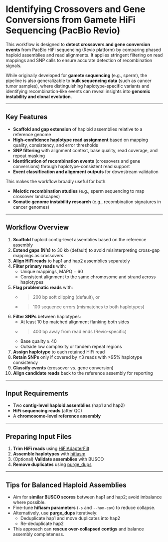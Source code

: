 # Identifying Crossovers and Gene Conversions from Gamete HiFi Sequencing (PacBio Revio)

This workflow is designed to **detect crossovers and gene conversion events** from PacBio HiFi sequencing (Revio platform) by comparing phased haploid assemblies and read alignments. It applies stringent filtering on read mappings and SNP calls to ensure accurate detection of recombination signals.  

While originally developed for **gamete sequencing** (e.g., sperm), the pipeline is also generalizable to **bulk sequencing data** (such as cancer tumor samples), where distinguishing haplotype-specific variants and identifying recombination-like events can reveal insights into **genomic instability and clonal evolution**.  

---

## Key Features

- **Scaffold and gap extension** of haploid assemblies relative to a reference genome  
- **High-confidence haplotype read assignment** based on mapping quality, consistency, and error thresholds  
- **SNP filtering** with alignment context, base quality, read coverage, and repeat masking  
- **Identification of recombination events** (crossovers and gene conversions) through haplotype-consistent read support  
- **Event classification and alignment outputs** for downstream validation  

This makes the workflow broadly useful for both:  
- **Meiotic recombination studies** (e.g., sperm sequencing to map crossover landscapes)  
- **Somatic genome instability research** (e.g., recombination signatures in cancer genomes)  

---

## Workflow Overview

1. **Scaffold** haploid contig-level assemblies based on the reference assembly  
2. **Extend gaps (N’s)** to 30 kb (default) to avoid misinterpreting cross-gap mappings as crossovers  
3. **Align HiFi reads** to hap1 and hap2 assemblies separately  
4. **Filter primary reads** with:  
   - Unique mappings, MAPQ = 60  
   - Consistent alignment to the same chromosome and strand across haplotypes  
5. **Flag problematic reads** with:  
   - >200 bp soft clipping (default), or  
   - >100 sequence errors (mismatches to both haplotypes)  
6. **Filter SNPs** between haplotypes:  
   - At least 10 bp matched alignment flanking both sides  
   - >400 bp away from read ends (Revio-specific)  
   - Base quality ≥ 40  
   - Outside low complexity or tandem repeat regions  
7. **Assign haplotype** to each retained HiFi read  
8. **Retain SNPs** only if covered by ≥3 reads with >95% haplotype consistency  
9. **Classify events** (crossover vs. gene conversion)  
10. **Align candidate reads** back to the reference assembly for reporting  

---

## Input Requirements

- Two **contig-level haploid assemblies** (hap1 and hap2)  
- **HiFi sequencing reads** (after QC)  
- A **chromosome-level reference assembly**  

---

## Preparing Input Files

1. **Trim HiFi reads** using [HiFiAdapterFilt](https://github.com/sheinasim-USDA/HiFiAdapterFilt.git)  
2. **Assemble haplotypes** with [hifiasm](https://github.com/chhylp123/hifiasm.git)  
3. (Optional) **Validate assemblies** with BUSCO  
4. **Remove duplicates** using [purge_dups](https://github.com/dfguan/purge_dups.git)  

---

## Tips for Balanced Haploid Assemblies

- Aim for **similar BUSCO scores** between hap1 and hap2; avoid imbalance where possible.  
- Fine-tune **hifiasm parameters** (`-s` and `--hom-cov`) to reduce collapse.  
- Alternatively, use **purge_dups** iteratively:  
  - Deduplicate hap1 and move duplicates into hap2  
  - Re-deduplicate hap2  
- This approach can **rescue over-collapsed contigs** and balance assembly completeness.  
